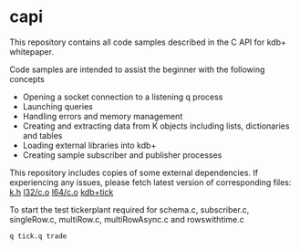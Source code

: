 # capi

This repository contains all code samples described in the C API for kdb+ whitepaper.

Code samples are intended to assist the beginner with the following concepts

* Opening a socket connection to a listening q process
* Launching queries
* Handling errors and memory management
* Creating and extracting data from K objects including lists, dictionaries and tables
* Loading external libraries into kdb+
* Creating sample subscriber and publisher processes

This repository includes copies of some external dependencies. If experiencing any issues, please fetch latest version of corresponding files:
[k.h](https://github.com/KxSystems/kdb/tree/master/c/c)
[l32/c.o](https://github.com/KxSystems/kdb/tree/master/l32)
[l64/c.o](https://github.com/KxSystems/kdb/tree/master/l64)
[kdb+tick](https://github.com/KxSystems/kdb-tick)

To start the test tickerplant required for schema.c, subscriber.c, singleRow.c, multiRow.c, multiRowAsync.c and rowswithtime.c
```
q tick.q trade
```
